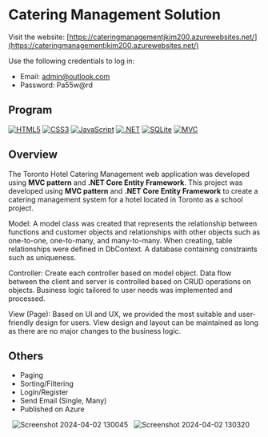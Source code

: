 # Catering Management Solution

Visit the website: [https://cateringmanagementjkim200.azurewebsites.net/](https://cateringmanagementjkim200.azurewebsites.net/)

Use the following credentials to log in:
- Email: admin@outlook.com
- Password: Pa55w@rd

## Program
[![HTML5](https://img.shields.io/badge/-HTML5-F05032?style=for-the-badge&logo=html5&logoColor=ffffff)](https://developer.mozilla.org/en-US/docs/Web/HTML)
[![CSS3](https://img.shields.io/badge/-CSS3-1572B6?style=for-the-badge&logo=css3&logoColor=ffffff)](https://developer.mozilla.org/en-US/docs/Web/CSS)
[![JavaScript](https://img.shields.io/badge/-JavaScript-F7DF1E?style=for-the-badge&logo=javascript&logoColor=ffffff)](https://developer.mozilla.org/en-US/docs/Web/JavaScript)
[![.NET](https://img.shields.io/badge/-.NET-512BD4?style=for-the-badge&logo=.net&logoColor=ffffff)](https://dotnet.microsoft.com/)
[![SQLite](https://img.shields.io/badge/-SQLite-003B57?style=for-the-badge&logo=sqlite&logoColor=ffffff)](https://www.sqlite.org/index.html)
[![MVC](https://img.shields.io/badge/-MVC-3776AB?style=for-the-badge&logo=.net&logoColor=ffffff)](https://dotnet.microsoft.com/apps/aspnet/mvc)

## Overview

The Toronto Hotel Catering Management web application was developed using <strong>MVC pattern</strong> and <strong>.NET Core Entity Framework</strong>.
This project was developed using <strong>MVC pattern</strong> and <strong>.NET Core Entity Framework</strong> to create a catering management system for a hotel located in Toronto as a school project.

Model: A model class was created that represents the relationship between functions and customer objects and relationships with other objects such as one-to-one, one-to-many, and many-to-many. When creating, table relationships were defined in DbContext. A database containing constraints such as uniqueness.

Controller: Create each controller based on model object. Data flow between the client and server is controlled based on CRUD operations on objects. Business logic tailored to user needs was implemented and processed.

View (Page): Based on UI and UX, we provided the most suitable and user-friendly design for users. View design and layout can be maintained as long as there are no major changes to the business logic.

## Others

- Paging
- Sorting/Filtering
- Login/Register
- Send Email (Single, Many)
- Published on Azure

&nbsp;
![Screenshot 2024-04-02 130045](https://github.com/blooming813/.Net-Core-MVC-Project-Catering-Management-Project/assets/97579997/f3fcd142-1e50-484f-bd76-abb2d902eb2a)
&nbsp;
![Screenshot 2024-04-02 130320](https://github.com/blooming813/.Net-Core-MVC-Project-Catering-Management-Project/assets/97579997/16004e92-1dec-4bfe-96a7-5d75089452a0)
